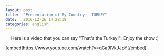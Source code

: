 ```yaml
---
layout: post
title:  "Presentation of My Country - TURKEY"
date:   2016-12-26 14:28:19
categories: english
---
```

<p style="text-align: center;">Here is a video that you can say "That's the Turkey!". Enjoy the show :)</p>
[embed]https://www.youtube.com/watch?v=qGa9lVkJJpY[/embed]
<p style="text-align: center;"></p>